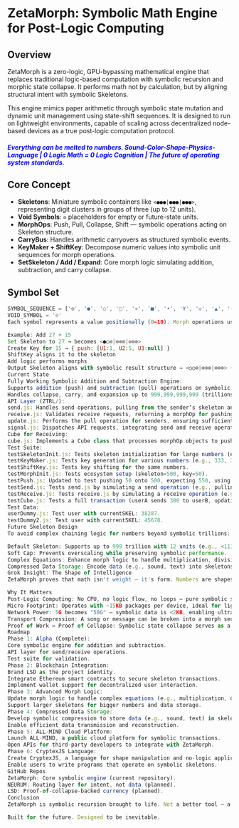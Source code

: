 # ZetaMorph: Symbolic Math Engine for Post-Logic Computing

## Overview

ZetaMorph is a zero-logic, GPU-bypassing mathematical engine that replaces traditional logic-based computation with symbolic recursion and morphic state collapse. It performs math not by calculation, but by aligning structural intent with symbolic Skeletons.

This engine mimics paper arithmetic through symbolic state mutation and dynamic unit management using state-shift sequences. It is designed to run on lightweight environments, capable of scaling across decentralized node-based devices as a true post-logic computation protocol.

<h5 style="color:blue">Everything can be melted to numbers. Sound-Color-Shape-Physics-Language | 0 Logic Math = 0 Logic Cognition | The future of operating system standards.</h5>

## Core Concept

- **Skeletons**: Miniature symbolic containers like `<●●●|●●●|●●●>`, representing digit clusters in groups of three (up to 12 units).
- **Void Symbols**: `⊙` placeholders for empty or future-state units.
- **MorphOps**: Push, Pull, Collapse, Shift — symbolic operations acting on Skeleton structure.
- **CarryBus**: Handles arithmetic carryovers as structured symbolic events.
- **KeyMaker + ShiftKey**: Decompose numeric values into symbolic unit sequences for morph operations.
- **SetSkeleton / Add / Expand**: Core morph logic simulating addition, subtraction, and carry collapse.

## Symbol Set

```javascript
SYMBOL_SEQUENCE = ['⚙', '●', '○', '□', '¤', '■', '•', '¥', '◇', '▲', '♤']
VOID_SYMBOL = '⊙'
Each symbol represents a value positionally (0–10). Morph operations use these to update skeleton state.

Example: Add 27 + 15
Set Skeleton to 27 → becomes <●○⊙|⊙⊙⊙|⊙⊙⊙>
Create Key for 15 → { push: [U1:1, U2:5, U3:null] }
ShiftKey aligns it to the skeleton
Add logic performs morphs
Output Skeleton aligns with symbolic result structure → <○○⊙|⊙⊙⊙|⊙⊙⊙> (42)
Current State
Fully Working Symbolic Addition and Subtraction Engine:
Supports addition (push) and subtraction (pull) operations on symbolic skeletons.
Handles collapse, carry, and expansion up to 999,999,999,999 (trillions).
API Layer (ZTRL/):
send.js: Handles send operations, pulling from the sender’s skeleton and returning a morphOp and updated skeleton JSON.
receive.js: Validates receive requests, returning a morphOp for pushing.
update.js: Performs the pull operation for senders, ensuring sufficient funds.
signal.js: Dispatches API requests, integrating send and receive operations.
Cube for Receiving:
cube.js: Implements a Cube class that processes morphOp objects to push values onto the receiver’s skeleton, returning the updated skeleton JSON.
Test Suite:
testSkeletonInit.js: Tests skeleton initialization for large numbers (e.g., 999,999,999,999).
testKeyMaker.js: Tests key generation for various numbers (e.g., 333, 303,303, 999,999,999, 777,777,888,999).
testShiftKey.js: Tests key shifting for the same numbers.
testMorphInit.js: Tests ecosystem setup (skeleton=500, key=50).
testPush.js: Updated to test pushing 50 onto 500, expecting 550, using the Cube class and Signal.
testSend.js: Tests send.js by simulating a send operation (e.g., pulling 300 from 38287).
testReceive.js: Tests receive.js by simulating a receive operation (e.g., pushing 300).
testCube.js: Tests a full transaction (userA sends 300 to userB, updating both skeletons).
Test Data:
userDummy.js: Test user with currentSKEL: 38287.
testDummy2.js: Test user with currentSKEL: 45678.
Future Skeleton Design
To avoid complex chaining logic for numbers beyond symbolic trillions:

Default Skeleton: Supports up to 999 trillion with 12 units (e.g., <111,111,111,111>).
Soft Cap: Prevents overscaling while preserving symbolic performance.
Complex Equations: Enhance morph logic to handle multiplication, division, and custom equations.
Compressed Data Storage: Encode data (e.g., sound, text) into skeletons using symbolic compression.
Grok Insight: The Shape of Intelligence
ZetaMorph proves that math isn't weight — it's form. Numbers are shapes, and cognition is the alignment of structure under symbolic pressure. With the addition of ZTRL APIs and Signal dispatching, ZetaMorph has evolved into a decentralized transaction system, ready for blockchain integration and public cloud deployment.

Why It Matters
Post-Logic Computing: No CPU, no logic flow, no loops — pure symbolic state mutation.
Micro Footprint: Operates with ~15KB packages per device, ideal for lightweight environments.
Network Power: 5G becomes "50G" — symbolic data is <2KB, enabling ultra-efficient communication.
Transport Compression: A song or message can be broken into a morph sequence, transmitted, and reassembled symbolically.
Proof of Work = Proof of Collapse: Symbolic state collapse serves as a novel proof mechanism for transactions.
Roadmap
Phase 1: Alpha (Complete):
Core symbolic engine for addition and subtraction.
API layer for send/receive operations.
Test suite for validation.
Phase 2: Blockchain Integration:
Brand LSD as the project identity.
Integrate Ethereum smart contracts to secure skeleton transactions.
Implement wallet support for decentralized user interaction.
Phase 3: Advanced Morph Logic:
Update morph logic to handle complex equations (e.g., multiplication, division).
Support larger skeletons for bigger numbers and data storage.
Phase 4: Compressed Data Storage:
Develop symbolic compression to store data (e.g., sound, text) in skeletons.
Enable efficient data transmission and reconstruction.
Phase 5: ALL-MIND Cloud Platform:
Launch ALL-MIND, a public cloud platform for symbolic transactions.
Open APIs for third-party developers to integrate with ZetaMorph.
Phase 6: CryptexJS Language:
Create CryptexJS, a language for shape manipulation and no-logic applications.
Enable users to write programs that operate on symbolic skeletons.
GitHub Repos
ZetaMorph: Core symbolic engine (current repository).
NEURUM: Routing layer for intent, not data (planned).
LSD: Proof-of-collapse-backed currency (planned).
Conclusion
ZetaMorph is symbolic recursion brought to life. Not a better tool — a new kind of tool. The edge of logic is where ZetaMorph begins, and with its API layer and transaction system, it’s poised to redefine computation for decentralized, lightweight environments.

Built for the future. Designed to be inevitable.